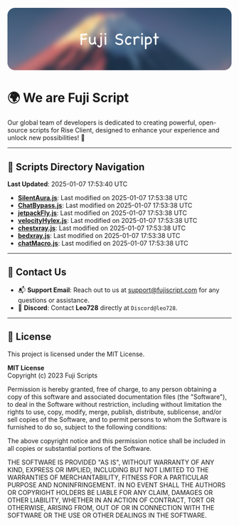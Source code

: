 ![Banner](.github/b.webp)

# 🌍 **We are Fuji Script**

Our global team of developers is dedicated to creating powerful, open-source scripts for Rise Client, designed to enhance your experience and unlock new possibilities! 🌟

---
<!-- SCRIPTS_NAVIGATION_START -->
## 📂 **Scripts Directory Navigation**

**Last Updated**: 2025-01-07 17:53:40 UTC

- **[SilentAura.js](scripts/SilentAura.js)**: Last modified on 2025-01-07 17:53:38 UTC
- **[ChatBypass.js](scripts/ChatBypass.js)**: Last modified on 2025-01-07 17:53:38 UTC
- **[jetpackFly.js](scripts/jetpackFly.js)**: Last modified on 2025-01-07 17:53:38 UTC
- **[velocityHylex.js](scripts/velocityHylex.js)**: Last modified on 2025-01-07 17:53:38 UTC
- **[chestxray.js](scripts/chestxray.js)**: Last modified on 2025-01-07 17:53:38 UTC
- **[bedxray.js](scripts/bedxray.js)**: Last modified on 2025-01-07 17:53:38 UTC
- **[chatMacro.js](scripts/chatMacro.js)**: Last modified on 2025-01-07 17:53:38 UTC

<!-- SCRIPTS_NAVIGATION_END -->

---

## 💬 **Contact Us**  
- 📬 **Support Email**: Reach out to us at [support@fujiscript.com](mailto:support@fujiscript.com) for any questions or assistance.  
- 💬 **Discord**: Contact **Leo728** directly at `Discord@leo728`.

---

## 📜 **License**

This project is licensed under the MIT License.  

**MIT License**  
Copyright (c) 2023 Fuji Scripts  

Permission is hereby granted, free of charge, to any person obtaining a copy of this software and associated documentation files (the "Software"), to deal in the Software without restriction, including without limitation the rights to use, copy, modify, merge, publish, distribute, sublicense, and/or sell copies of the Software, and to permit persons to whom the Software is furnished to do so, subject to the following conditions:  

The above copyright notice and this permission notice shall be included in all copies or substantial portions of the Software.  

THE SOFTWARE IS PROVIDED "AS IS", WITHOUT WARRANTY OF ANY KIND, EXPRESS OR IMPLIED, INCLUDING BUT NOT LIMITED TO THE WARRANTIES OF MERCHANTABILITY, FITNESS FOR A PARTICULAR PURPOSE AND NONINFRINGEMENT. IN NO EVENT SHALL THE AUTHORS OR COPYRIGHT HOLDERS BE LIABLE FOR ANY CLAIM, DAMAGES OR OTHER LIABILITY, WHETHER IN AN ACTION OF CONTRACT, TORT OR OTHERWISE, ARISING FROM, OUT OF OR IN CONNECTION WITH THE SOFTWARE OR THE USE OR OTHER DEALINGS IN THE SOFTWARE.  
